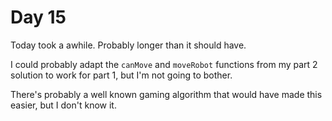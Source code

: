 # Day 15

Today took a awhile. Probably longer than it should have.

I could probably adapt the `canMove` and `moveRobot` functions from my part 2 solution to work for part 1, but I'm not going to bother.

There's probably a well known gaming algorithm that would have made this easier, but I don't know it.


